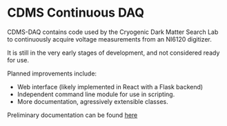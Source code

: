 # CDMS Continuous DAQ
CDMS-DAQ contains code used by the Cryogenic Dark Matter Search Lab to continuously acquire voltage measurements from an NI6120 digitizer.

It is still in the very early stages of development, and not considered ready for use.

Planned improvements include:
+ Web interface (likely implemented in React with a Flask backend)
+ Independent command line module for use in scripting.
+ More documentation, agressively extensible classes.


Preliminary documentation can be found [here](./doc/_build/html/index.html)



